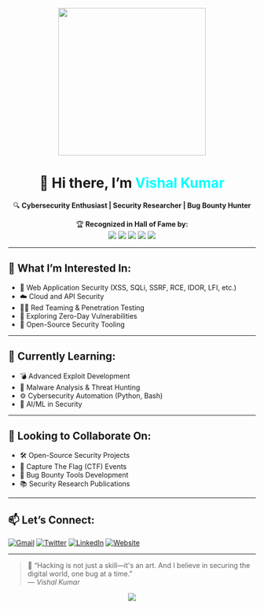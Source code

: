 <!-- Animated Rain Effect GIF -->
<p align="center">
  <img src="https://media.giphy.com/media/3oEjHWpiVIOGXT5l9m/giphy.gif" width="300">
</p>

<h1 align="center">
  👋 Hi there, I’m <span style="color:#00ffff;">Vishal Kumar</span>
</h1>

<p align="center">
  🔍 <b>Cybersecurity Enthusiast | Security Researcher | Bug Bounty Hunter</b>
</p>

<p align="center">
  🏆 <b>Recognized in Hall of Fame by:</b><br>
  <img src="https://img.shields.io/badge/Google-HoF-blue?logo=google&style=for-the-badge">
  <img src="https://img.shields.io/badge/Apple-HoF-black?logo=apple&style=for-the-badge">
  <img src="https://img.shields.io/badge/Oracle-HoF-red?logo=oracle&style=for-the-badge">
  <img src="https://img.shields.io/badge/NASA-HoF-gray?logo=nasa&style=for-the-badge">
  <img src="https://img.shields.io/badge/BBC-HoF-purple?logo=bbc&style=for-the-badge">
</p>

---

## 👀 What I’m Interested In:
- 🚨 Web Application Security (XSS, SQLi, SSRF, RCE, IDOR, LFI, etc.)
- ☁️ Cloud and API Security
- 🕵️‍♂️ Red Teaming & Penetration Testing
- 🧬 Exploring Zero-Day Vulnerabilities
- 🔧 Open-Source Security Tooling

---

## 🌱 Currently Learning:
- 💣 Advanced Exploit Development  
- 🐍 Malware Analysis & Threat Hunting  
- ⚙️ Cybersecurity Automation (Python, Bash)  
- 🤖 AI/ML in Security

---

## 🤝 Looking to Collaborate On:
- 🛠 Open-Source Security Projects  
- 🎯 Capture The Flag (CTF) Events  
- 🧰 Bug Bounty Tools Development  
- 📚 Security Research Publications

---

## 📫 Let’s Connect:

[![Gmail](https://img.shields.io/badge/Gmail-D14836?logo=gmail&logoColor=white&style=for-the-badge)](mailto:vishalkumar957039@gmail.com)
[![Twitter](https://img.shields.io/badge/Twitter-1DA1F2?logo=twitter&logoColor=white&style=for-the-badge)](https://twitter.com/HackTheMatrix7)
[![LinkedIn](https://img.shields.io/badge/LinkedIn-0077B5?logo=linkedin&logoColor=white&style=for-the-badge)](https://www.linkedin.com/in/vishal-kumar-0050b0233/)
[![Website](https://img.shields.io/badge/Website-ThreadSecurity.org-0A66C2?style=for-the-badge)](https://threadsecurity.org)

---

> 🧠 “Hacking is not just a skill—it's an art. And I believe in securing the digital world, one bug at a time.”  
> — *Vishal Kumar*

<!-- Footer animation -->
<p align="center">
  <img src="https://capsule-render.vercel.app/api?type=waving&color=00ffff&height=120&section=footer"/>
</p>

